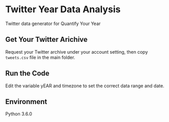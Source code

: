 # Twitter Year Data Analysis
Twitter data generator for Quantify Your Year

## Get Your Twitter Arichive
Request your Twitter archive under your account setting, then copy ```tweets.csv``` file in the main folder.

## Run the Code
Edit the variable yEAR and timezone to set the correct data range and date.

## Environment
Python 3.6.0

